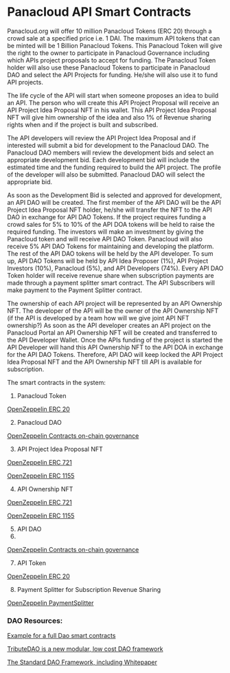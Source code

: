 # Panacloud API Smart Contracts

Panacloud.org will offer 10 million Panacloud Tokens (ERC 20) through a crowd sale at a specified price i.e. 1 DAI. The maximum API tokens that can be minted will be 1 Billion Panacloud Tokens. This Panacloud Token will give the right to the owner to participate in Panacloud Governance including which APIs project proposals to accept for funding. The Panacloud Token holder will also use these Panacloud Tokens to participate in Panacloud DAO and select the API Projects for funding. He/she will also use it to fund API projects.

The life cycle of the API will start when someone proposes an idea to build an API. The person who will create this API Project Proposal will receive an API Project Idea Proposal NFT in his wallet. This API Project Idea Proposal NFT will give him ownership of the idea and also 1% of Revenue sharing rights when and if the project is built and subscribed.

The API developers will review the API Project Idea Proposal and if interested will submit a bid for development to the Panacloud DAO. The Panacloud DAO members will review the development bids and select an appropriate development bid. Each development bid will include the estimated time and the funding required to build the API project. The profile of the developer will also be submitted. Panacloud DAO will select the appropriate bid. 

As soon as the Development Bid is selected and approved for development, an API DAO will be created. The first member of the API DAO will be the API Project Idea Proposal NFT holder, he/she will transfer the NFT to the API DAO in exchange for API DAO Tokens. If the project requires funding a crowd sales for 5% to 10% of the API DOA tokens will be held to raise the required funding. The investors will make an investment by giving the Panacloud token and will receive API DAO Token. Panacloud will also receive 5% API DAO Tokens for maintaining and developing the platform. The rest of the API DAO tokens will be held by the API developer. To sum up, API DAO Tokens will be held by API Idea Proposer (1%), API Project Investors (10%), Panacloud (5%), and API Developers (74%). Every API DAO Token holder will receive revenue share when subscription payments are made through a payment splitter smart contract. The API Subscribers will make payment to the Payment Splitter contract. 

The ownership of each API project will be represented by an API Ownership NFT. The developer of the API will be the owner of the API Ownership NFT (if the API is developed by a team how will we give joint API NFT ownership?) As soon as the API developer creates an API project on the Panacloud Portal an API Ownership NFT will be created and transferred to the API Developer Wallet. Once the APIs funding of the project is started the API Developer will hand this API Ownership NFT to the API DOA in exchange for the API DAO Tokens. Therefore, API DAO will keep locked the API Project Idea Proposal NFT and the API Ownership NFT till API is available for subscription.


The smart contracts in the system:

1. Panacloud Token

[OpenZeppelin ERC 20](https://docs.openzeppelin.com/contracts/4.x/api/token/erc20)

2. Panacloud DAO

[OpenZeppelin Contracts on-chain governance](https://github.com/OpenZeppelin/openzeppelin-contracts/tree/master/contracts/governance)

3. API Project Idea Proposal NFT 

[OpenZeppelin ERC 721](https://docs.openzeppelin.com/contracts/4.x/api/token/erc721)

[OpenZeppelin ERC 1155](https://docs.openzeppelin.com/contracts/4.x/api/token/erc1155)

4. API Ownership NFT

[OpenZeppelin ERC 721](https://docs.openzeppelin.com/contracts/4.x/api/token/erc721)

[OpenZeppelin ERC 1155](https://docs.openzeppelin.com/contracts/4.x/api/token/erc1155)

5. API DAO
6. 
[OpenZeppelin Contracts on-chain governance](https://github.com/OpenZeppelin/openzeppelin-contracts/tree/master/contracts/governance)

7. API Token

[OpenZeppelin ERC 20](https://docs.openzeppelin.com/contracts/4.x/api/token/erc20)

8. Payment Splitter for Subscription Revenue Sharing

[OpenZeppelin PaymentSplitter](https://docs.openzeppelin.com/contracts/4.x/api/finance)






### DAO Resources:

[Example for a full Dao smart contracts](https://forum.openzeppelin.com/t/example-for-a-full-dao-smart-contracts/10462)

[TributeDAO is a new modular, low cost DAO framework](https://github.com/openlawteam/tribute-contracts)

[The Standard DAO Framework, including Whitepaper](https://github.com/blockchainsllc/DAO)
